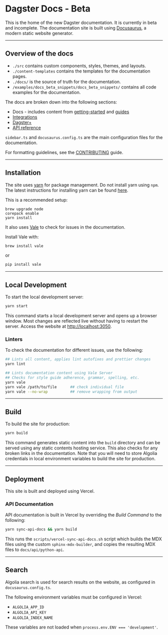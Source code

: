 # Dagster Docs - Beta

This is the home of the new Dagster documentation. It is currently in beta and incomplete.
The documentation site is built using [Docusaurus](https://docusaurus.io/), a modern static website generator.

---

## Overview of the docs

- `./src` contains custom components, styles, themes, and layouts.
- `./content-templates` contains the templates for the documentation pages.
- `./docs/` is the source of truth for the documentation.
- `/examples/docs_beta_snippets/docs_beta_snippets/` contains all code examples for the documentation.

The docs are broken down into the following sections:

- Docs - includes content from [getting-started](./docs/getting-started/) and [guides](./docs/guides/)
- [Integrations](./docs/integrations/)
- [Dagster+](./docs/dagster-plus/)
- [API reference](./docs/api/)

`sidebar.ts` and `docusaurus.config.ts` are the main configuration files for the documentation.

For formatting guidelines, see the [CONTRIBUTING](CONTRIBUTING.md) guide.

---

## Installation

The site uses [yarn](https://yarnpkg.com/) for package management. Do not install yarn using `npm`.
The latest instructions for installing yarn can be found [here](https://yarnpkg.com/getting-started/install).

This is a recommended setup:

```
brew upgrade node
corepack enable
yarn install
```

It also uses [Vale](https://vale.sh/) to check for issues in the documentation.

Install Vale with:

```bash
brew install vale
```

or

```bash
pip install vale
```

---

## Local Development

To start the local development server:

```bash
yarn start
```

This command starts a local development server and opens up a browser window. Most changes are reflected live without having to restart the server. Access the website at [http://localhost:3050](http://localhost:3050).

### Linters

To check the documentation for different issues, use the following:

```bash
## Lints all content, applies lint autofixes and prettier changes
yarn lint

## Lints documentation content using Vale Server
## Checks for style guide adherence, grammar, spelling, etc.
yarn vale
yarn vale /path/to/file      ## check individual file
yarn vale --no-wrap          ## remove wrapping from output
```

---

## Build

To build the site for production:

```bash
yarn build
```

This command generates static content into the `build` directory and can be served using any static contents hosting service. This also checks for any broken links in the documentation. Note that you will need to store Algolia credentials in local environment variables to build the site for production.

---

## Deployment

This site is built and deployed using Vercel.

### API Documentation

API documentation is built in Vercel by overriding the _Build Command_ to the following:

```sh
yarn sync-api-docs && yarn build
```

This runs the `scripts/vercel-sync-api-docs.sh` script which builds the MDX files using the custom `sphinx-mdx-builder`, and copies the resulting MDX files to `docs/api/python-api`.

---

## Search

Algolia search is used for search results on the website, as configured in `docusaurus.config.ts`.

The following environment variables must be configured in Vercel:

- `ALGOLIA_APP_ID`
- `ALGOLIA_API_KEY`
- `ALGOLIA_INDEX_NAME`

These variables are not loaded when `process.env.ENV === 'development'`.
